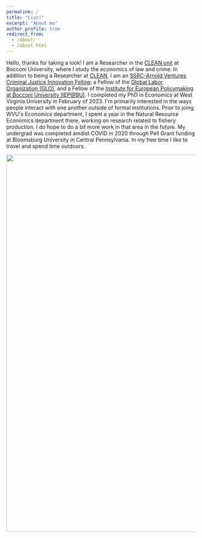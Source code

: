 ```yaml
---
permalink: /
title: "Ciao!" 
excerpt: "About me"
author_profile: true
redirect_from: 
  - /about/
  - /about.html
---
```


Hello, thanks for taking a look! I am a Researcher in the [CLEAN unit](https://clean.unibocconi.eu/) at Bocconi University, where I study the economics of law and crime. In addition to being a Researcher at [CLEAN](https://clean.unibocconi.eu/people/researchers/zachary-porreca), I am an [SSRC-Arnold Ventures Criminal Justice Innovation Fellow](https://www.ssrc.org/programs/arnold-ventures-criminal-justice-innovation-fellowships/fellows/), a Fellow of the [Global Labor Organization (GLO)](https://glabor.org/user/zachporreca/), and a Fellow of the [Institute for European Policymaking at Bocconi University (IEP@BU)](https://iep.unibocconi.eu/people/zachary-porreca?_gl=1*eqlw98*_up*MQ..*_ga*OTI1OTgxNzkzLjE3MjA3MzA1NTk.*_ga_YD6KN3P4TH*MTcyMDczMDU1OC4xLjEuMTcyMDczMDU2Ni4wLjAuMA..). I completed my PhD in Economics at West Virginia University in February of 2023. I'm primarily interested in the ways people interact with one another outside of formal institutions. Prior to joing WVU's Economics department, I spent a year in the Natural Resource Economics department there, working on research related to fishery production. I do hope to do a bit more work in that area in the future. My undergrad was completed amdist COVID in 2020 through Pell Grant funding at Bloomsburg University in Central Pennsylvania. In my free time I like to travel and spend time outdoors. 

<img src="/images/personal/olympia.jpg" width="1000"/>


